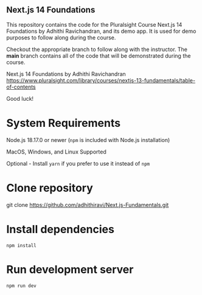## Next.js 14 Foundations

This repository contains the code for the Pluralsight Course Next.js 14 Foundations by Adhithi Ravichandran, and its demo app. It is used for demo purposes to follow along during the course.

Checkout the appropriate branch to follow along with the instructor. The <b>main</b> branch contains all of the code that will be demonstrated during the course.

Next.js 14 Foundations by Adhithi Ravichandran
https://www.pluralsight.com/library/courses/nextjs-13-fundamentals/table-of-contents

Good luck!

# System Requirements

Node.js 18.17.0 or newer (<code>npm</code> is included with Node.js installation)

MacOS, Windows, and Linux Supported

Optional - Install <code>yarn</code> if you prefer to use it instead of <code>npm</code>

# Clone repository

git clone https://github.com/adhithiravi/Next.js-Fundamentals.git

# Install dependencies
<code>npm install</code>

# Run development server
<code>npm run dev</code>
